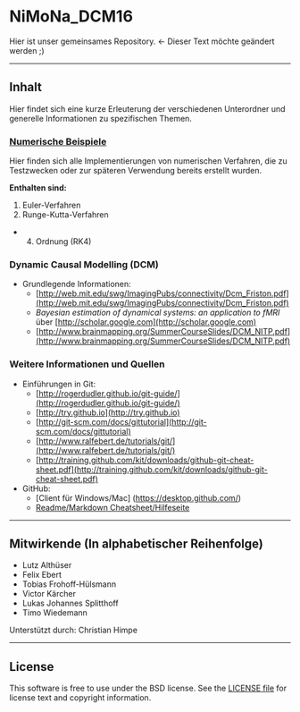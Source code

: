 # NiMoNa_DCM16
Hier ist unser gemeinsames Repository. <- Dieser Text möchte geändert werden ;)

---

## Inhalt
Hier findet sich eine kurze Erleuterung der verschiedenen Unterordner und generelle Informationen zu spezifischen Themen.

### [Numerische Beispiele](numerical_examples/README.md)
Hier finden sich alle Implementierungen von numerischen Verfahren, die zu Testzwecken oder zur späteren Verwendung bereits erstellt wurden.

**Enthalten sind:**  
1. Euler-Verfahren  
2. Runge-Kutta-Verfahren  
  * 4. Ordnung (RK4)
  
### Dynamic Causal Modelling (DCM)
* Grundlegende Informationen:
  * [http://web.mit.edu/swg/ImagingPubs/connectivity/Dcm_Friston.pdf](http://web.mit.edu/swg/ImagingPubs/connectivity/Dcm_Friston.pdf)
  * *Bayesian estimation of dynamical systems: an application to fMRI* über [http://scholar.google.com](http://scholar.google.com)
  * [http://www.brainmapping.org/SummerCourseSlides/DCM_NITP.pdf](http://www.brainmapping.org/SummerCourseSlides/DCM_NITP.pdf)

### Weitere Informationen und Quellen
* Einführungen in Git:
  * [http://rogerdudler.github.io/git-guide/](http://rogerdudler.github.io/git-guide/)
  * [http://try.github.io](http://try.github.io)
  * [http://git-scm.com/docs/gittutorial](http://git-scm.com/docs/gittutorial)
  * [http://www.ralfebert.de/tutorials/git/](http://www.ralfebert.de/tutorials/git/)
  * [http://training.github.com/kit/downloads/github-git-cheat-sheet.pdf](http://training.github.com/kit/downloads/github-git-cheat-sheet.pdf)
* GitHub:
  * [Client für Windows/Mac] (https://desktop.github.com/)
  * [Readme/Markdown Cheatsheet/Hilfeseite](https://github.com/adam-p/markdown-here/wiki/Markdown-Cheatsheet)
  
---
  
## Mitwirkende (In alphabetischer Reihenfolge)
* Lutz Althüser  
* Felix Ebert  
* Tobias Frohoff-Hülsmann  
* Victor Kärcher  
* Lukas Johannes Splitthoff  
* Timo Wiedemann  

Unterstützt durch: Christian Himpe

---

## License
This software is free to use under the BSD license. See the [LICENSE file](LICENSE.md) for license text and copyright information.
